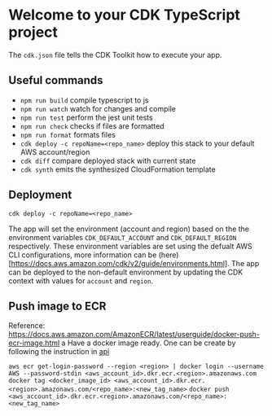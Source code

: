 # Welcome to your CDK TypeScript project

The `cdk.json` file tells the CDK Toolkit how to execute your app.

## Useful commands

- `npm run build` compile typescript to js
- `npm run watch` watch for changes and compile
- `npm run test` perform the jest unit tests
- `npm run check` checks if files are formatted
- `npm run format` formats files
- `cdk deploy -c repoName=<repo_name>` deploy this stack to your default AWS account/region
- `cdk diff` compare deployed stack with current state
- `cdk synth` emits the synthesized CloudFormation template

## Deployment

`cdk deploy -c repoName=<repo_name>`

The app will set the environment (account and region) based on the the environment variables `CDK_DEFAULT_ACCOUNT` and `CDK_DEFAULT_REGION` respectively. These environment variables are set using the defualt AWS CLI configurations, more information can be (here)[https://docs.aws.amazon.com/cdk/v2/guide/environments.html]. The app can be deployed to the non-default environment by updating the CDK context with values for `account` and `region`.

## Push image to ECR

Reference: https://docs.aws.amazon.com/AmazonECR/latest/userguide/docker-push-ecr-image.html
a
Have a docker image ready. One can be create by following the instruction in [api](../api/README.md)

`aws ecr get-login-password --region <region> | docker login --username AWS --password-stdin <aws_account_id>.dkr.ecr.<region>.amazonaws.com`
`docker tag <docker_image_id> <aws_account_id>.dkr.ecr.<region>.amazonaws.com/<repo_name>:<new_tag_name>`
`docker push <aws_account_id>.dkr.ecr.<region>.amazonaws.com/<repo_name>:<new_tag_name>`
